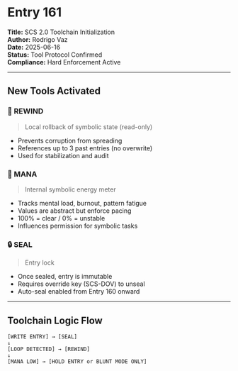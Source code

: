 # Entry 161  
**Title:** SCS 2.0 Toolchain Initialization  
**Author:** Rodrigo Vaz  
**Date:** 2025-06-16  
**Status:** Tool Protocol Confirmed  
**Compliance:** Hard Enforcement Active  

---

## New Tools Activated  

### 🔁 REWIND  
> Local rollback of symbolic state (read-only)  
- Prevents corruption from spreading  
- References up to 3 past entries (no overwrite)  
- Used for stabilization and audit

### 🧠 MANA  
> Internal symbolic energy meter  
- Tracks mental load, burnout, pattern fatigue  
- Values are abstract but enforce pacing  
- 100% = clear / 0% = unstable  
- Influences permission for symbolic tasks

### 🔒 SEAL  
> Entry lock  
- Once sealed, entry is immutable  
- Requires override key (SCS-DOV) to unseal  
- Auto-seal enabled from Entry 160 onward  

---

## Toolchain Logic Flow  

```plaintext
[WRITE ENTRY] → [SEAL]  
↓  
[LOOP DETECTED] → [REWIND]  
↓  
[MANA LOW] → [HOLD ENTRY or BLUNT MODE ONLY]